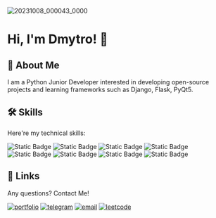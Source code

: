 ![20231008_000043_0000](https://github.com/youngling-coder/youngling-coder/assets/142408709/17bef67e-764c-41b0-bec3-84e5902131ce)

# Hi, I'm Dmytro! 👋


## 🚀 About Me
I am a Python Junior Developer interested in developing open-source projects and learning frameworks such as Django, Flask, PyQt5.
## 🛠 Skills

Here're my technical skills:

![Static Badge](https://img.shields.io/badge/python-3776AB?style=for-the-badge&logo=python&logoColor=white)
![Static Badge](https://img.shields.io/badge/vscode-007ACC?style=for-the-badge&logo=visualstudiocode)
![Static Badge](https://img.shields.io/badge/flask-000000?style=for-the-badge&logo=flask&logoColor=white)
![Static Badge](https://img.shields.io/badge/pyqt5-41CD52?style=for-the-badge&logo=qt&logoColor=white)
![Static Badge](https://img.shields.io/badge/css3-1572B6?style=for-the-badge&logo=css3)
![Static Badge](https://img.shields.io/badge/html5-E34F26?style=for-the-badge&logo=html5&logoColor=white)
![Static Badge](https://img.shields.io/badge/sql-4479A1?style=for-the-badge&logo=mysql&logoColor=white)
![Static Badge](https://img.shields.io/badge/javascript-F7DF1E?style=for-the-badge&logo=javascript&logoColor=white)

## 🔗 Links

Any questions? Contact Me!

[![portfolio](https://img.shields.io/badge/my_portfolio-000?style=for-the-badge&logo=ko-fi&logoColor=white)](https://youngling-coder.netlify.app)
[![telegram](https://img.shields.io/badge/Telegram-26A5E4?style=for-the-badge&logo=telegram&logoColor=white)](https://t.me/youngling_coder/)
[![email](https://img.shields.io/badge/E--mail-6D4AFF?style=for-the-badge&logo=protonmail&logoColor=white)](mailto:sh.dmytro@protonmail.com/)
[![leetcode](https://img.shields.io/badge/LeetCode-FFA116?style=for-the-badge&logo=leetcode&logoColor=white)](https://leetcode.com/youngling-coder/)
